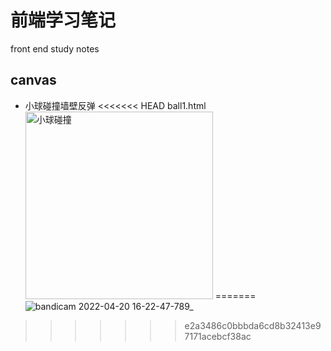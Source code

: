 # 前端学习笔记
front end study notes
## canvas
+ 小球碰撞墙壁反弹
<<<<<<< HEAD
    ball1.html
    <image width="300" src="./images/ball-duan.gif" alt="小球碰撞">
=======
    ![bandicam 2022-04-20 16-22-47-789_](https://user-images.githubusercontent.com/66960258/164190219-507588a1-0e3a-4453-a65f-ed58c8f459e3.gif)
>>>>>>> e2a3486c0bbbda6cd8b32413e97171acebcf38ac
